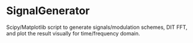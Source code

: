 # SignalGenerator
Scipy/Matplotlib script to generate signals/modulation schemes, DIT FFT, and plot the result visually for time/frequency domain. 
